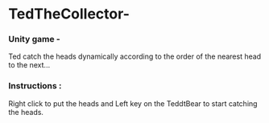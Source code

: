 # TedTheCollector-
### Unity game - 
Ted catch the heads dynamically according to the order of the nearest head to the next...

### Instructions : 
Right click to put the heads and 
               Left key on the TeddtBear to start catching the heads.
